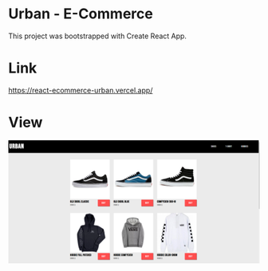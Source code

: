 # Urban - E-Commerce

This project was bootstrapped with Create React App.

# Link

https://react-ecommerce-urban.vercel.app/

# View

![VIEW](./public/images/page_view.PNG)
